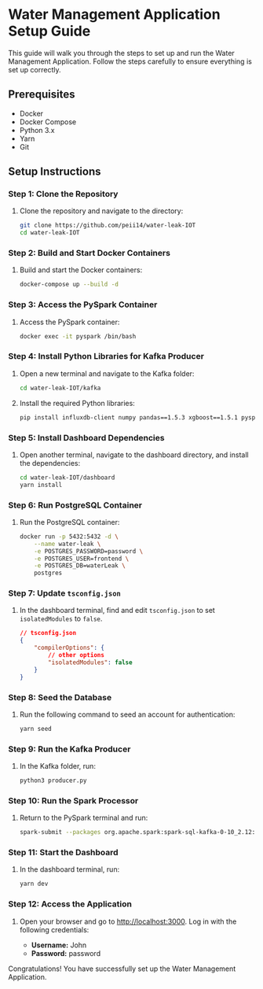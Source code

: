 # Water Management Application Setup Guide

This guide will walk you through the steps to set up and run the Water Management Application. Follow the steps carefully to ensure everything is set up correctly.

## Prerequisites

- Docker
- Docker Compose
- Python 3.x
- Yarn
- Git

## Setup Instructions

### Step 1: Clone the Repository

1. Clone the repository and navigate to the directory:

    ```bash
    git clone https://github.com/peii14/water-leak-IOT
    cd water-leak-IOT
    ```

### Step 2: Build and Start Docker Containers

1. Build and start the Docker containers:

    ```bash
    docker-compose up --build -d
    ```

### Step 3: Access the PySpark Container

1. Access the PySpark container:

    ```bash
    docker exec -it pyspark /bin/bash
    ```

### Step 4: Install Python Libraries for Kafka Producer

1. Open a new terminal and navigate to the Kafka folder:

    ```bash
    cd water-leak-IOT/kafka
    ```

2. Install the required Python libraries:

    ```bash
    pip install influxdb-client numpy pandas==1.5.3 xgboost==1.5.1 pyspark pymongo
    ```

### Step 5: Install Dashboard Dependencies

1. Open another terminal, navigate to the dashboard directory, and install the dependencies:

    ```bash
    cd water-leak-IOT/dashboard
    yarn install
    ```

### Step 6: Run PostgreSQL Container

1. Run the PostgreSQL container:

    ```bash
    docker run -p 5432:5432 -d \
        --name water-leak \
        -e POSTGRES_PASSWORD=password \
        -e POSTGRES_USER=frontend \
        -e POSTGRES_DB=waterLeak \
        postgres
    ```

### Step 7: Update `tsconfig.json`

1. In the dashboard terminal, find and edit `tsconfig.json` to set `isolatedModules` to `false`.

    ```json
    // tsconfig.json
    {
        "compilerOptions": {
            // other options
            "isolatedModules": false
        }
    }
    ```

### Step 8: Seed the Database

1. Run the following command to seed an account for authentication:

    ```bash
    yarn seed
    ```

### Step 9: Run the Kafka Producer

1. In the Kafka folder, run:

    ```bash
    python3 producer.py
    ```

### Step 10: Run the Spark Processor

1. Return to the PySpark terminal and run:

    ```bash
    spark-submit --packages org.apache.spark:spark-sql-kafka-0-10_2.12:3.2.1 /spark/processor.py
    ```

### Step 11: Start the Dashboard

1. In the dashboard terminal, run:

    ```bash
    yarn dev
    ```

### Step 12: Access the Application

1. Open your browser and go to [http://localhost:3000](http://localhost:3000). Log in with the following credentials:

    - **Username:** John
    - **Password:** password

Congratulations! You have successfully set up the Water Management Application.
